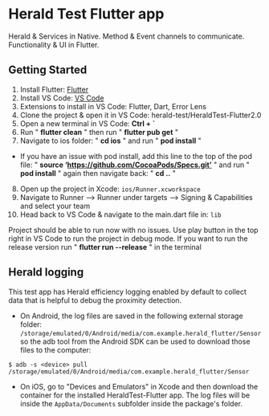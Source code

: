 # Herald Test Flutter app

Herald & Services in Native. Method & Event channels to communicate. Functionality & UI in Flutter.

## Getting Started

1. Install Flutter: [Flutter](https://docs.flutter.dev/get-started/install)
2. Install VS Code: [VS Code](https://code.visualstudio.com/download)
3. Extensions to install in VS Code: Flutter, Dart, Error Lens
4. Clone the project & open it in VS Code: herald-test/HeraldTest-Flutter2.0
5. Open a new terminal in VS Code: **Ctrl + `**
6. Run " **flutter clean** " then run " **flutter pub get** "
7. Navigate to ios folder: " **cd ios** " and run " **pod install** "
- If you have an issue with pod install, add this line to the top of the pod file: " **source ‘https://github.com/CocoaPods/Specs.git’** " and run " **pod install** " again then navigate back: " **cd ..** "

8. Open up the project in Xcode: ```ios/Runner.xcworkspace```
9. Navigate to Runner --> Runner under targets --> Signing & Capabilities and select your team
10. Head back to VS Code & navigate to the main.dart file in: ```lib```

Project should be able to run now with no issues. Use play button in the top right in VS Code to run the project in debug mode. If you want to run the release version run " **flutter run --release** " in the terminal

## Herald logging

This test app has Herald efficiency logging enabled by default to collect data that is helpful to debug the proximity detection.

* On Android, the log files are saved in the following external storage folder: ```/storage/emulated/0/Android/media/com.example.herald_flutter/Sensor``` so the adb tool from the Android SDK can be used to download those files to the computer:

```$ adb -s <device> pull /storage/emulated/0/Android/media/com.example.herald_flutter/Sensor```

* On iOS, go to "Devices and Emulators" in Xcode and then download the container for the installed HeraldTest-Flutter app. The log files will be inside the ```AppData/Documents``` subfolder inside the package's folder. 
